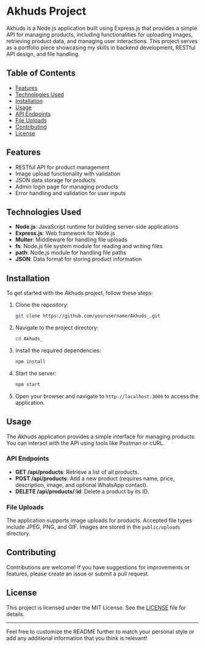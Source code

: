 # Akhuds Project

Akhuds is a Node.js application built using Express.js that provides a simple API for managing products, including functionalities for uploading images, retrieving product data, and managing user interactions. This project serves as a portfolio piece showcasing my skills in backend development, RESTful API design, and file handling.

## Table of Contents

- [Features](#features)
- [Technologies Used](#technologies-used)
- [Installation](#installation)
- [Usage](#usage)
- [API Endpoints](#api-endpoints)
- [File Uploads](#file-uploads)
- [Contributing](#contributing)
- [License](#license)

## Features

- RESTful API for product management
- Image upload functionality with validation
- JSON data storage for products
- Admin login page for managing products
- Error handling and validation for user inputs

## Technologies Used

- **Node.js**: JavaScript runtime for building server-side applications
- **Express.js**: Web framework for Node.js
- **Multer**: Middleware for handling file uploads
- **fs**: Node.js file system module for reading and writing files
- **path**: Node.js module for handling file paths
- **JSON**: Data format for storing product information

## Installation

To get started with the Akhuds project, follow these steps:

1. Clone the repository:
   ```bash
   git clone https://github.com/yourusername/Akhuds_.git
   ```

2. Navigate to the project directory:
   ```bash
   cd Akhuds_
   ```

3. Install the required dependencies:
   ```bash
   npm install
   ```

4. Start the server:
   ```bash
   npm start
   ```

5. Open your browser and navigate to `http://localhost:3000` to access the application.

## Usage

The Akhuds application provides a simple interface for managing products. You can interact with the API using tools like Postman or cURL.

### API Endpoints

- **GET /api/products**: Retrieve a list of all products.
- **POST /api/products**: Add a new product (requires name, price, description, image, and optional WhatsApp contact).
- **DELETE /api/products/:id**: Delete a product by its ID.

### File Uploads

The application supports image uploads for products. Accepted file types include JPEG, PNG, and GIF. Images are stored in the `public/uploads` directory.

## Contributing

Contributions are welcome! If you have suggestions for improvements or features, please create an issue or submit a pull request.

## License

This project is licensed under the MIT License. See the [LICENSE](LICENSE) file for details.

---

Feel free to customize the README further to match your personal style or add any additional information that you think is relevant!
